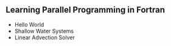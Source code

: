 ## Learning Parallel Programming in Fortran

+ Hello World
+ Shallow Water Systems
+ Linear Advection Solver

